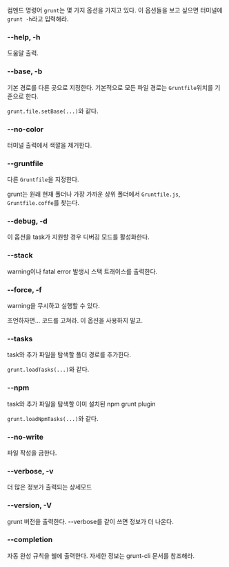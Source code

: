 컴멘드 명령어 `grunt`는 몇 가지 옵션을 가지고 있다. 이 옵션들을 보고 싶으면 터미널에 `grunt -h`라고 입력해라.

### --help, -h
도움말 출력.

### --base, -b
기본 경로를 다른 곳으로 지정한다. 기본적으로 모든 파일 경로는 `Gruntfile`위치를 기준으로 한다.

`grunt.file.setBase(...)`와 같다.

### --no-color
터미널 출력에서 색깔을 제거한다.

### --gruntfile
다른 `Gruntfile`을 지정한다.

grunt는 원래 현재 폴더나 가장 가까운 상위 폴더에서 `Gruntfile.js`, `Gruntfile.coffe`를 찾는다.

### --debug, -d
이 옵션을 task가 지원할 경우 디버깅 모드를 활성화한다.

### --stack
warning이나 fatal error 발생시 스택 트래이스를 출력한다.

### --force, -f
warning을 무시하고 실행할 수 있다.

조언하자면... 코드를 고쳐라. 이 옵션을 사용하지 말고.

### --tasks
task와 추가 파일을 탐색할 폴더 경로를 추가한다.

`grunt.loadTasks(...)`와 같다.

### --npm
task와 추가 파일을 탐색할 이미 설치된 npm grunt plugin

`grunt.loadNpmTasks(...)`와 같다.

### --no-write
파일 작성을 금한다.

### --verbose, -v

더 많은 정보가 출력되는 상세모드

### --version, -V
grunt 버전을 출력한다. --verbose를 같이 쓰면 정보가 더 나온다.

### --completion
자동 완성 규칙을 쉘에 출력한다. 자세한 정보는 grunt-cli 문서를 참조해라.
